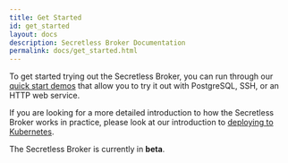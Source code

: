```yaml
---
title: Get Started
id: get_started
layout: docs
description: Secretless Broker Documentation
permalink: docs/get_started.html
---
```


To get started trying out the Secretless Broker, you can run through our [quick start demos](/docs/get_started/quick_start.html)
that allow you to try it out with PostgreSQL, SSH, or an HTTP web service.

If you are looking for a more detailed introduction to how the Secretless Broker works in
practice, please look at our introduction to [deploying to Kubernetes](/docs/get_started/deploy_to_kubernetes.html).

The Secretless Broker is currently in **beta**.
